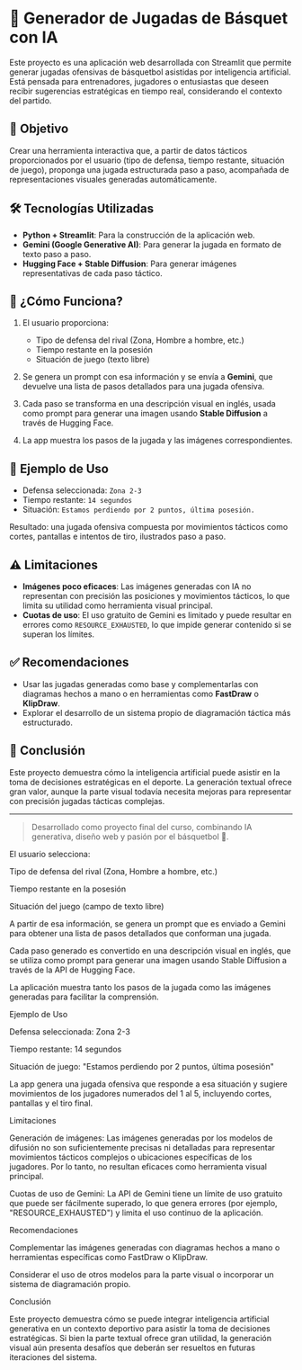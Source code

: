 # 🏀 Generador de Jugadas de Básquet con IA

Este proyecto es una aplicación web desarrollada con Streamlit que permite generar jugadas ofensivas de básquetbol asistidas por inteligencia artificial. Está pensada para entrenadores, jugadores o entusiastas que deseen recibir sugerencias estratégicas en tiempo real, considerando el contexto del partido.

## 🚀 Objetivo

Crear una herramienta interactiva que, a partir de datos tácticos proporcionados por el usuario (tipo de defensa, tiempo restante, situación de juego), proponga una jugada estructurada paso a paso, acompañada de representaciones visuales generadas automáticamente.

## 🛠️ Tecnologías Utilizadas

- **Python + Streamlit**: Para la construcción de la aplicación web.
- **Gemini (Google Generative AI)**: Para generar la jugada en formato de texto paso a paso.
- **Hugging Face + Stable Diffusion**: Para generar imágenes representativas de cada paso táctico.

## 🧠 ¿Cómo Funciona?

1. El usuario proporciona:
   - Tipo de defensa del rival (Zona, Hombre a hombre, etc.)
   - Tiempo restante en la posesión
   - Situación de juego (texto libre)

2. Se genera un prompt con esa información y se envía a **Gemini**, que devuelve una lista de pasos detallados para una jugada ofensiva.

3. Cada paso se transforma en una descripción visual en inglés, usada como prompt para generar una imagen usando **Stable Diffusion** a través de Hugging Face.

4. La app muestra los pasos de la jugada y las imágenes correspondientes.

## 📸 Ejemplo de Uso

- Defensa seleccionada: `Zona 2-3`
- Tiempo restante: `14 segundos`
- Situación: `Estamos perdiendo por 2 puntos, última posesión.`

Resultado: una jugada ofensiva compuesta por movimientos tácticos como cortes, pantallas e intentos de tiro, ilustrados paso a paso.

## ⚠️ Limitaciones

- **Imágenes poco eficaces**: Las imágenes generadas con IA no representan con precisión las posiciones y movimientos tácticos, lo que limita su utilidad como herramienta visual principal.
- **Cuotas de uso**: El uso gratuito de Gemini es limitado y puede resultar en errores como `RESOURCE_EXHAUSTED`, lo que impide generar contenido si se superan los límites.

## ✅ Recomendaciones

- Usar las jugadas generadas como base y complementarlas con diagramas hechos a mano o en herramientas como **FastDraw** o **KlipDraw**.
- Explorar el desarrollo de un sistema propio de diagramación táctica más estructurado.

## 🧩 Conclusión

Este proyecto demuestra cómo la inteligencia artificial puede asistir en la toma de decisiones estratégicas en el deporte. La generación textual ofrece gran valor, aunque la parte visual todavía necesita mejoras para representar con precisión jugadas tácticas complejas.

---

> Desarrollado como proyecto final del curso, combinando IA generativa, diseño web y pasión por el básquetbol 🏀.


El usuario selecciona:

Tipo de defensa del rival (Zona, Hombre a hombre, etc.)

Tiempo restante en la posesión

Situación del juego (campo de texto libre)

A partir de esa información, se genera un prompt que es enviado a Gemini para obtener una lista de pasos detallados que conforman una jugada.

Cada paso generado es convertido en una descripción visual en inglés, que se utiliza como prompt para generar una imagen usando Stable Diffusion a través de la API de Hugging Face.

La aplicación muestra tanto los pasos de la jugada como las imágenes generadas para facilitar la comprensión.

Ejemplo de Uso

Defensa seleccionada: Zona 2-3

Tiempo restante: 14 segundos

Situación de juego: "Estamos perdiendo por 2 puntos, última posesión"

La app genera una jugada ofensiva que responde a esa situación y sugiere movimientos de los jugadores numerados del 1 al 5, incluyendo cortes, pantallas y el tiro final.

Limitaciones

Generación de imágenes: Las imágenes generadas por los modelos de difusión no son suficientemente precisas ni detalladas para representar movimientos tácticos complejos o ubicaciones específicas de los jugadores. Por lo tanto, no resultan eficaces como herramienta visual principal.

Cuotas de uso de Gemini: La API de Gemini tiene un límite de uso gratuito que puede ser fácilmente superado, lo que genera errores (por ejemplo, "RESOURCE_EXHAUSTED") y limita el uso continuo de la aplicación.

Recomendaciones

Complementar las imágenes generadas con diagramas hechos a mano o herramientas específicas como FastDraw o KlipDraw.

Considerar el uso de otros modelos para la parte visual o incorporar un sistema de diagramación propio.

Conclusión

Este proyecto demuestra cómo se puede integrar inteligencia artificial generativa en un contexto deportivo para asistir la toma de decisiones estratégicas. Si bien la parte textual ofrece gran utilidad, la generación visual aún presenta desafíos que deberán ser resueltos en futuras iteraciones del sistema.


